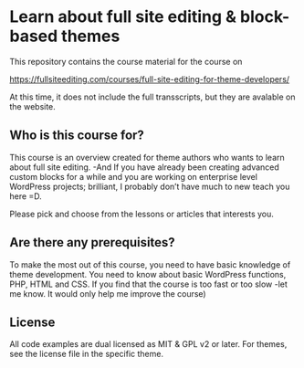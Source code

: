 # Learn about full site editing & block-based themes

This repository contains the course material for the course on

https://fullsiteediting.com/courses/full-site-editing-for-theme-developers/

At this time, it does not include the full transscripts, but they are avalable on the website.

## Who is this course for?

This course is an overview created for theme authors who wants to learn about full site editing. 
-And If you have already been creating advanced custom blocks for a while and you are working on enterprise level WordPress projects; 
brilliant, I probably don’t have much to new teach you here =D.

Please pick and choose from the lessons or articles that interests you.

## Are there any prerequisites?
To make the most out of this course, you need to have basic knowledge of theme development.
You need to know about basic WordPress functions, PHP, HTML and CSS.
If you find that the course is too fast or too slow -let me know. It would only help me improve the course)

## License
All code examples are dual licensed as MIT & GPL v2 or later. For themes, see the license file in the specific theme.
